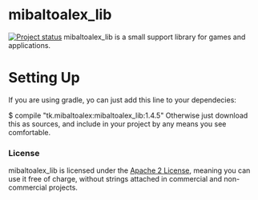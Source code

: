 # mibaltoalex_lib
[![Project status](https://img.shields.io/badge/status-active-brightgreen.svg)](#status)
mibaltoalex_lib is a small support library for games and applications.
 
# Setting Up
If you are using gradle, yo can just add this line to your dependecies:

$ compile "tk.mibaltoalex:mibaltoalex_lib:1.4.5"
Otherwise just download this as sources, and include in your project by any means you see comfortable.

### License
mibaltoalex_lib is licensed under the [Apache 2 License](http://www.apache.org/licenses/LICENSE-2.0.html), meaning you
can use it free of charge, without strings attached in commercial and non-commercial projects.
